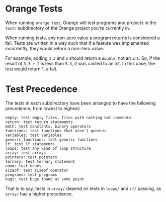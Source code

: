 # Orange Tests

When running `orange test`, Orange will test programs and projects in the `test/`
subdirectory of the Orange project you're currently in.

When running tests, any non-zero value a program returns is considered a fail.
Tests are written in a way such that if a feature was implemented incorrectly,
they would return a non-zero value.

For example, adding `3.3` and `2` should return a `double`, not an `int`. So,
if the result of `3.3 + 2` is less than `5.3`, it was casted to an int. In this
case, the test would return 1, a fail.

# Test Precedence

The tests in each subdirectory have been arranged to have the following
precedence, from lowest to highest:

```
empty: test empty files, files with nothing but comments
return: test return statements
math: test constants, binary operators
functions: test functions that aren't generic
variables: test variables
generic_functions: test generic functions
if: test if statements
loops: test any kind of loop structure
array: test arrays
pointers: test pointers
ternary: test ternary statement
enum: test enums
sizeof: test sizeof operator
programs: test programs
bugs: test bugs found at some point
```

That is to say, tests in `array/` depend on tests in `loops/` and `if/` passing,
as `array/` has a higher precedence.
